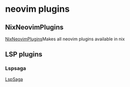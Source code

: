 # neovim plugins


## NixNeovimPlugins

[NixNeovimPlugins](https://github.com/NixNeovim/NixNeovimPlugins)Makes all neovim plugins available in nix


## LSP plugins

### Lspsaga

[LspSaga](https://nvimdev.github.io/lspsaga/)
